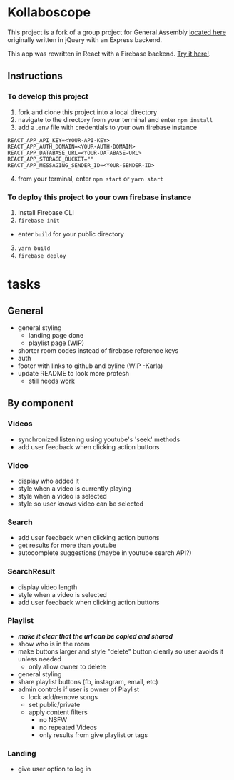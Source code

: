 # Kollaboscope
This project is a fork of a group project for General Assembly [located here](https://github.com/ludocracy/project-01) originally written in jQuery with an Express backend.

This app was rewritten in React with a Firebase backend. [Try it here!](https://kollaboscope-183217.firebaseapp.com/).
## Instructions
### To develop this project
1. fork and clone this project into a local directory
2. navigate to the directory from your terminal and enter `npm install`
3.  add a .env file with credentials to your own firebase instance
```
REACT_APP_API_KEY=<YOUR-API-KEY>
REACT_APP_AUTH_DOMAIN=<YOUR-AUTH-DOMAIN>
REACT_APP_DATABASE_URL=<YOUR-DATABASE-URL>
REACT_APP_STORAGE_BUCKET=""
REACT_APP_MESSAGING_SENDER_ID=<YOUR-SENDER-ID>
```
4. from your terminal, enter `npm start` or `yarn start`
### To deploy this project to your own firebase instance
1. Install Firebase CLI
2. `firebase init`
  - enter `build` for your public directory
3. `yarn build`
4. `firebase deploy`

# tasks
## General
  - general styling
    - landing page done
    - playlist page (WIP)
  - shorter room codes instead of firebase reference keys
  - auth
  - footer with links to github and byline (WIP -Karla)
  - update README to look more profesh
    - still needs work
## By component
### Videos
  - synchronized listening using youtube's 'seek' methods
  - add user feedback when clicking action buttons
### Video
  - display who added it
  - style when a video is currently playing
  - style when a video is selected
  - style so user knows video can be selected
### Search
  - add user feedback when clicking action buttons
  - get results for more than youtube
  - autocomplete suggestions (maybe in youtube search API?)
### SearchResult
  - display video length
  - style when a video is selected
  - add user feedback when clicking action buttons
### Playlist
  - ***make it clear that the url can be copied and shared***
  - show who is in the room
  - make buttons larger and style "delete" button clearly so user avoids it unless needed
    - only allow owner to delete
  - general styling
  - share playlist buttons (fb, instagram, email, etc)
  - admin controls if user is owner of Playlist
    - lock add/remove songs
    - set public/private
    - apply content filters
      - no NSFW
      - no repeated Videos
      - only results from give playlist or tags
### Landing
  - give user option to log in

